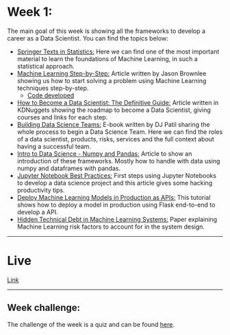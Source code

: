 # Week 1:
The main goal of this week is showing all the frameworks to develop a career as a Data Scientist. You can find the topics below:
* [Springer Texts in Statistics:](https://www.ime.unicamp.br/~dias/Intoduction%20to%20Statistical%20Learning.pdf) Here we can find one of the most important material to learn the foundations of Machine Learning, in such a statistical approach. 
* [Machine Learning Step-by-Step:](https://machinelearningmastery.com/machine-learning-in-python-step-by-step/) Article written by Jason Brownlee showing us how to start solving a problem using Machine Learning techniques step-by-step.
    * [Code developed](01-MLProject/)
* [How to Become a Data Scientist: The Definitive Guide:](https://www.kdnuggets.com/2017/08/become-data-scientist-definitive-guide.html) Article written in KDNuggets showing the roadmap to become a Data Scientist, giving courses and links for each step.
* [Building Data Science Teams:](http://www.datascienceassn.org/sites/default/files/Building%20Data%20Science%20Teams.pdf) E-book written by DJ Patil sharing the whole process to begin a Data Science Team. Here we can find the roles of a data scientist, products, risks, services and the full context about having a successful team.
* [Intro to Data Science - Numpy and Pandas:](https://towardsdatascience.com/intro-to-data-science-part-1-numpy-and-pandas-49d98740661b) Article to show an introduction of these frameworks. Mostly how to handle with data using numpy and dataframes with pandas.
* [Jupyter Notebook Best Practices:](https://towardsdatascience.com/jupyter-notebook-best-practices-f430a6ba8c69) First steps using Jupyter Notebooks to develop a data science project and this article gives some hacking productivity tips.
* [Deploy Machine Learning Models in Production as APIs:](https://www.analyticsvidhya.com/blog/2017/09/machine-learning-models-as-apis-using-flask/) This tutorial shows how to deploy a model in production using Flask end-to-end to develop a API.
* [Hidden Technical Debt in Machine Learning Systems:](https://papers.nips.cc/paper/5656-hidden-technical-debt-in-machine-learning-systems.pdf) Paper explaining Machine Learning risk factors to account for in the system design. 

-----
# Live
[Link](https://www.youtube.com/watch?v=X9nSqP4hKhs&feature=youtu.be)

-----
## Week challenge:
The challenge of the week is a quiz and can be found [here](./quiz.md).
